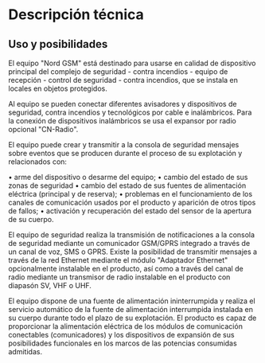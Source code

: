 # Descripción técnica

## Uso y posibilidades

El equipo "Nord GSM" está destinado para usarse en calidad de dispositivo principal del complejo de seguridad - contra incendios - equipo de recepción - control de seguridad - contra incendios, que se instala en locales en objetos protegidos.

Al equipo se pueden conectar diferentes avisadores y dispositivos de seguridad, contra incendios y tecnológicos por cable e inalámbricos. Para la conexión de dispositivos inalámbricos se usa el expansor por radio opcional "CN-Radio".

El equipo puede crear y transmitir a la consola de seguridad mensajes sobre eventos que se producen durante el proceso de su explotación y relacionados con:

•	arme del dispositivo o desarme del equipo;
•	cambio del estado de sus zonas de seguridad
•	cambio del estado de sus fuentes de alimentación eléctrica (principal y de reserva);
•	problemas en el funcionamiento de los canales de comunicación usados por el producto y aparición de otros tipos de fallos;
•	activación y recuperación del estado del sensor de la apertura de su cuerpo.

El equipo de seguridad realiza la transmisión de notificaciones a la consola de seguridad mediante un comunicador GSM/GPRS integrado a través de un canal de voz, SMS o GPRS. Existe la posibilidad de transmitir mensajes a través de la red Ethernet mediante el módulo "Adaptador Ethernet" opcionalmente instalable en el producto, así como a través del canal de radio mediante un transmisor de radio instalable en el producto con diapasón SV, VHF o UHF.

El equipo dispone de una fuente de alimentación ininterrumpida y realiza el servicio automático de la fuente de alimentación interrumpida instalada en su cuerpo durante todo el plazo de su explotación. El producto es capaz de proporcionar la alimentación eléctrica de los módulos de comunicación conectables (comunicadores) y los dispositivos de expansión de sus posibilidades funcionales en los marcos de las potencias consumidas admitidas.

